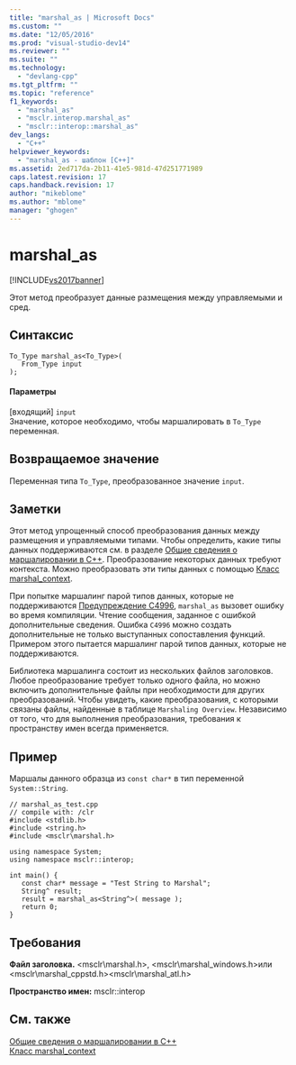 ```yaml
---
title: "marshal_as | Microsoft Docs"
ms.custom: ""
ms.date: "12/05/2016"
ms.prod: "visual-studio-dev14"
ms.reviewer: ""
ms.suite: ""
ms.technology: 
  - "devlang-cpp"
ms.tgt_pltfrm: ""
ms.topic: "reference"
f1_keywords: 
  - "marshal_as"
  - "msclr.interop.marshal_as"
  - "msclr::interop::marshal_as"
dev_langs: 
  - "C++"
helpviewer_keywords: 
  - "marshal_as - шаблон [C++]"
ms.assetid: 2ed717da-2b11-41e5-981d-47d251771989
caps.latest.revision: 17
caps.handback.revision: 17
author: "mikeblome"
ms.author: "mblome"
manager: "ghogen"
---
```

# marshal_as
[!INCLUDE[vs2017banner](../assembler/inline/includes/vs2017banner.md)]

Этот метод преобразует данные размещения между управляемыми и сред.  
  
## Синтаксис  
  
```  
To_Type marshal_as<To_Type>(  
   From_Type input   
);  
```  
  
#### Параметры  
 \[входящий\] `input`  
 Значение, которое необходимо, чтобы маршалировать в `To_Type` переменная.  
  
## Возвращаемое значение  
 Переменная типа `To_Type`, преобразованное значение `input`.  
  
## Заметки  
 Этот метод упрощенный способ преобразования данных между размещения и управляемыми типами.  Чтобы определить, какие типы данных поддерживаются см. в разделе [Общие сведения о маршалировании в C\+\+](../dotnet/overview-of-marshaling-in-cpp.md).  Преобразование некоторых данных требуют контекста.  Можно преобразовать эти типы данных с помощью [Класс marshal\_context](../dotnet/marshal-context-class.md).  
  
 При попытке маршалинг парой типов данных, которые не поддерживаются [Предупреждение C4996](../error-messages/compiler-warnings/compiler-warning-level-3-c4996.md), `marshal_as` вызовет ошибку во время компиляции.  Чтение сообщения, заданное с ошибкой дополнительные сведения.  Ошибка `C4996` можно создать дополнительные не только выступанных сопоставления функций.  Примером этого пытается маршалинг парой типов данных, которые не поддерживаются.  
  
 Библиотека маршалинга состоит из нескольких файлов заголовков.  Любое преобразование требует только одного файла, но можно включить дополнительные файлы при необходимости для других преобразований.  Чтобы увидеть, какие преобразования, с которыми связаны файлы, найденные в таблице `Marshaling Overview`.  Независимо от того, что для выполнения преобразования, требования к пространству имен всегда применяется.  
  
## Пример  
 Маршалы данного образца из `const char*` в тип переменной `System::String`.  
  
```  
// marshal_as_test.cpp  
// compile with: /clr  
#include <stdlib.h>  
#include <string.h>  
#include <msclr\marshal.h>  
  
using namespace System;  
using namespace msclr::interop;  
  
int main() {  
   const char* message = "Test String to Marshal";  
   String^ result;  
   result = marshal_as<String^>( message );  
   return 0;  
}  
```  
  
## Требования  
 **Файл заголовка.** \<msclr\\marshal.h\>, \<msclr\\marshal\_windows.h\>или \<msclr\\marshal\_cppstd.h\>\<msclr\\marshal\_atl.h\>  
  
 **Пространство имен:** msclr::interop  
  
## См. также  
 [Общие сведения о маршалировании в C\+\+](../dotnet/overview-of-marshaling-in-cpp.md)   
 [Класс marshal\_context](../dotnet/marshal-context-class.md)
